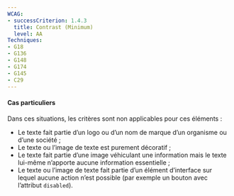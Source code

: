 ```yaml
---
WCAG: 
- successCriterion: 1.4.3
  title: Contrast (Minimum)
  level: AA
Techniques: 
- G18
- G136
- G148
- G174
- G145
- C29
---
```


#### Cas particuliers

Dans ces situations, les critères sont non applicables pour ces éléments :
* Le texte fait partie d’un logo ou d’un nom de marque d’un organisme ou d’une société ;
* Le texte ou l’image de texte est purement décoratif ;
* Le texte fait partie d’une image véhiculant une information mais le texte lui-même n’apporte aucune information essentielle ;
* Le texte ou l’image de texte fait partie d’un élément d’interface sur lequel aucune action n’est possible (par exemple un bouton avec l’attribut `disabled`).